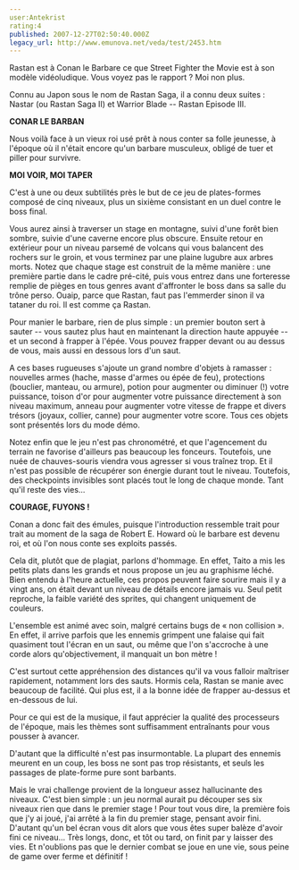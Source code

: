 ```yaml
---
user:Antekrist
rating:4
published: 2007-12-27T02:50:40.000Z
legacy_url: http://www.emunova.net/veda/test/2453.htm
---
```

Rastan est à Conan le Barbare ce que Street Fighter the Movie est à son modèle vidéoludique. Vous voyez pas le rapport ? Moi non plus.  

  

Connu au Japon sous le nom de Rastan Saga, il a connu deux suites : Nastar (ou Rastan Saga II) et Warrior Blade -- Rastan Episode III.  

  

**CONAR LE BARBAN**  

Nous voilà face à un vieux roi usé prêt à nous conter sa folle jeunesse, à l'époque où il n'était encore qu'un barbare musculeux, obligé de tuer et piller pour survivre.  

  

**MOI VOIR, MOI TAPER**  

C'est à une ou deux subtilités près le but de ce jeu de plates-formes composé de cinq niveaux, plus un sixième consistant en un duel contre le boss final.  

Vous aurez ainsi à traverser un stage en montagne, suivi d'une forêt bien sombre, suivie d'une caverne encore plus obscure. Ensuite retour en extérieur pour un niveau parsemé de volcans qui vous balancent des rochers sur le groin, et vous terminez par une plaine lugubre aux arbres morts. Notez que chaque stage est construit de la même manière : une première partie dans le cadre pré-cité, puis vous entrez dans une forteresse remplie de pièges en tous genres avant d'affronter le boss dans sa salle du trône perso. Ouaip, parce que Rastan, faut pas l'emmerder sinon il va tataner du roi. Il est comme ça Rastan.  

Pour manier le barbare, rien de plus simple : un premier bouton sert à sauter -- vous sautez plus haut en maintenant la direction haute appuyée -- et un second à frapper à l'épée. Vous pouvez frapper devant ou au dessus de vous, mais aussi en dessous lors d'un saut.  

A ces bases rugueuses s'ajoute un grand nombre d'objets à ramasser : nouvelles armes (hache, masse d'armes ou épée de feu), protections (bouclier, manteau, ou armure), potion pour augmenter ou diminuer (!) votre puissance, toison d'or pour augmenter votre puissance directement à son niveau maximum, anneau pour augmenter votre vitesse de frappe et divers trésors (joyaux, collier, canne) pour augmenter votre score. Tous ces objets sont présentés lors du mode démo.  

Notez enfin que le jeu n'est pas chronométré, et que l'agencement du terrain ne favorise d'ailleurs pas beaucoup les fonceurs. Toutefois, une nuée de chauves-souris viendra vous agresser si vous traînez trop. Et il n'est pas possible de récupérer son énergie durant tout le niveau. Toutefois, des checkpoints invisibles sont placés tout le long de chaque monde. Tant qu'il reste des vies...  

  

**COURAGE, FUYONS !**  

Conan a donc fait des émules, puisque l'introduction ressemble trait pour trait au moment de la saga de Robert E. Howard où le barbare est devenu roi, et où l'on nous conte ses exploits passés.  

Cela dit, plutôt que de plagiat, parlons d'hommage. En effet, Taito a mis les petits plats dans les grands et nous propose un jeu au graphisme léché. Bien entendu à l'heure actuelle, ces propos peuvent faire sourire mais il y a vingt ans, on était devant un niveau de détails encore jamais vu. Seul petit reproche, la faible variété des sprites, qui changent uniquement de couleurs.  

L'ensemble est animé avec soin, malgré certains bugs de « non collision ». En effet, il arrive parfois que les ennemis grimpent une falaise qui fait quasiment tout l'écran en un saut, ou même que l'on s'accroche à une corde alors qu'objectivement, il manquait un bon mètre !  

C'est surtout cette appréhension des distances qu'il va vous falloir maîtriser rapidement, notamment lors des sauts. Hormis cela, Rastan se manie avec beaucoup de facilité. Qui plus est, il a la bonne idée de frapper au-dessus et en-dessous de lui.  

Pour ce qui est de la musique, il faut apprécier la qualité des processeurs de l'époque, mais les thèmes sont suffisamment entraînants pour vous pousser à avancer.  

D'autant que la difficulté n'est pas insurmontable. La plupart des ennemis meurent en un coup, les boss ne sont pas trop résistants, et seuls les passages de plate-forme pure sont barbants.  

Mais le vrai challenge provient de la longueur assez hallucinante des niveaux. C'est bien simple : un jeu normal aurait pu découper ses six niveaux rien que dans le premier stage ! Pour tout vous dire, la première fois que j'y ai joué, j'ai arrêté à la fin du premier stage, pensant avoir fini. D'autant qu'un bel écran vous dit alors que vous êtes super balèze d'avoir fini ce niveau... Très longs, donc, et tôt ou tard, on finit par y laisser des vies. Et n'oublions pas que le dernier combat se joue en une vie, sous peine de game over ferme et définitif !